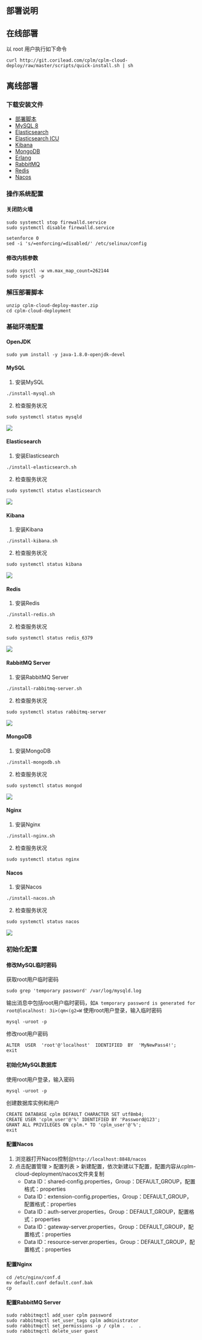 ## 部署说明
## 在线部署
以 root 用户执行如下命令
```
curl http://git.corilead.com/cplm/cplm-cloud-deploy/raw/master/scripts/quick-install.sh | sh
```
## 离线部署
### 下载安装文件
* [部署脚本](http://git.corilead.com/cplm/cplm-cloud-deploy/-/archive/master/cplm-cloud-deploy-master.zip)
* [MySQL 8](https://dev.mysql.com/get/Downloads/MySQL-8.0/mysql-8.0.26-1.el7.x86_64.rpm-bundle.tar)
* [Elasticsearch](https://artifacts.elastic.co/downloads/elasticsearch/elasticsearch-6.4.3.rpm)
* [Elasticsearch ICU](https://artifacts.elastic.co/downloads/elasticsearch-plugins/analysis-icu/analysis-icu-6.4.3.zip)
* [Kibana](https://artifacts.elastic.co/downloads/kibana/kibana-6.4.3-x86_64.rpm)
* [MongoDB](https://repo.mongodb.org/yum/redhat/7/mongodb-org/4.4/x86_64/RPMS/mongodb-org-server-4.4.7-1.el7.x86_64.rpm)
* [Erlang](https://packagecloud.io/rabbitmq/erlang/packages/el/7/erlang-23.3.4.4-1.el7.x86_64.rpm/download.rpm)
* [RabbitMQ](https://packagecloud.io/rabbitmq/rabbitmq-server/packages/el/7/rabbitmq-server-3.8.19-1.el7.noarch.rpm/download.rpm)
* [Redis](http://download.redis.io/releases/redis-5.0.12.tar.gz)
* [Nacos](https://github.com/alibaba/nacos/releases/download/2.0.2/nacos-server-2.0.2.tar.gz)
### 操作系统配置
#### 关闭防火墙
```
sudo systemctl stop firewalld.service
sudo systemctl disable firewalld.service

setenforce 0
sed -i 's/=enforcing/=disabled/' /etc/selinux/config
```
#### 修改内核参数
```
sudo sysctl -w vm.max_map_count=262144
sudo sysctl -p
```

### 解压部署脚本
```
unzip cplm-cloud-deploy-master.zip
cd cplm-cloud-deployment
```

### 基础环境配置
#### OpenJDK
```
sudo yum install -y java-1.8.0-openjdk-devel
```

#### MySQL
1. 安装MySQL
```
./install-mysql.sh
```
2. 检查服务状况
```
sudo systemctl status mysqld
```
![](images/screenshot_1627016745809.png)

#### Elasticsearch
1. 安装Elasticsearch
```
./install-elasticsearch.sh
```
2. 检查服务状况
```
sudo systemctl status elasticsearch
```
![](images/screenshot_1627008313321.png)

#### Kibana
1. 安装Kibana
```
./install-kibana.sh
```
2. 检查服务状况
```
sudo systemctl status kibana
```
![](images/screenshot_1627008535747.png)

#### Redis
1. 安装Redis
```
./install-redis.sh
```
2. 检查服务状况
```
sudo systemctl status redis_6379
```
![](images/screenshot_1627016206568.png)

#### RabbitMQ Server
1. 安装RabbitMQ Server
```
./install-rabbitmq-server.sh
```
2. 检查服务状况
```
sudo systemctl status rabbitmq-server
```
![](images/screenshot_1627016175604.png)

#### MongoDB
1. 安装MongoDB
```
./install-mongodb.sh
```
2. 检查服务状况
```
sudo systemctl status mongod
```
![](images/screenshot_1627016446947.png)

#### Nginx
1. 安装Nginx
```
./install-nginx.sh
```
2. 检查服务状况
```
sudo systemctl status nginx
```

#### Nacos
1. 安装Nacos
```
./install-nacos.sh
```
2. 检查服务状况
```
sudo systemctl status nacos
```
![](images/screenshot_1627016527880.png)

### 初始化配置
#### 修改MySQL临时密码
获取root用户临时密码
```
sudo grep 'temporary password' /var/log/mysqld.log
```
输出消息中包括root用户临时密码，如`A temporary password is generated for root@localhost: 3i>(qm<(g2=W`
使用root用户登录，输入临时密码
```
mysql -uroot -p
```
修改root用户密码
```
ALTER  USER  'root'@'localhost'  IDENTIFIED  BY  'MyNewPass4!';
exit
```
#### 初始化MySQL数据库
使用root用户登录，输入密码
```
mysql -uroot -p
```
创建数据库实例和用户
```
CREATE DATABASE cplm DEFAULT CHARACTER SET utf8mb4;
CREATE USER 'cplm_user'@'%' IDENTIFIED BY 'Password@123';
GRANT ALL PRIVILEGES ON cplm.* TO 'cplm_user'@'%';
exit
```

#### 配置Nacos
1. 浏览器打开Nacos控制台`http://localhost:8848/nacos`
2. 点击配置管理 > 配置列表 > 新建配置，依次新建以下配置，配置内容从cplm-cloud-deployment/nacos文件夹复制
    * Data ID：shared-config.properties，Group：DEFAULT_GROUP，配置格式：properties
    * Data ID：extension-config.properties，Group：DEFAULT_GROUP，配置格式：properties
    * Data ID：auth-server.properties，Group：DEFAULT_GROUP，配置格式：properties
    * Data ID：gateway-server.properties，Group：DEFAULT_GROUP，配置格式：properties
    * Data ID：resource-server.properties，Group：DEFAULT_GROUP，配置格式：properties

#### 配置Nginx
```
cd /etc/nginx/conf.d
mv default.conf default.conf.bak
cp 
```

#### 配置RabbitMQ Server
```
sudo rabbitmqctl add_user cplm password
sudo rabbitmqctl set_user_tags cplm administrator
sudo rabbitmqctl set_permissions -p / cplm .  .  .
sudo rabbitmqctl delete_user guest
```

